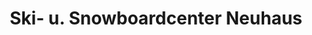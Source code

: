 ---
title: "Ski- u. Snowboardcenter Neuhaus"
url: /neuhaus/ski-u-snowboardcenter-neuhaus/
shop: Sport
---